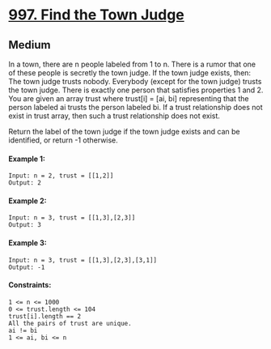 # [997. Find the Town Judge](https://leetcode.com/problems/find-the-town-judge/description/?envType=daily-question&envId=2024-02-22)

## Medium

In a town, there are n people labeled from 1 to n. There is a rumor that one of these people is secretly the town judge.
If the town judge exists, then:
The town judge trusts nobody.
Everybody (except for the town judge) trusts the town judge.
There is exactly one person that satisfies properties 1 and 2.
You are given an array trust where trust[i] = [ai, bi] representing that the person labeled ai trusts the person labeled bi. If a trust relationship does not exist in trust array, then such a trust relationship does not exist.

Return the label of the town judge if the town judge exists and can be identified, or return -1 otherwise.



#### Example 1:
````
Input: n = 2, trust = [[1,2]]
Output: 2
````
#### Example 2:
`````
Input: n = 3, trust = [[1,3],[2,3]]
Output: 3
`````
#### Example 3:
```` 
Input: n = 3, trust = [[1,3],[2,3],[3,1]]
Output: -1
````
#### Constraints:
```````
1 <= n <= 1000
0 <= trust.length <= 104
trust[i].length == 2
All the pairs of trust are unique.
ai != bi
1 <= ai, bi <= n
```````

